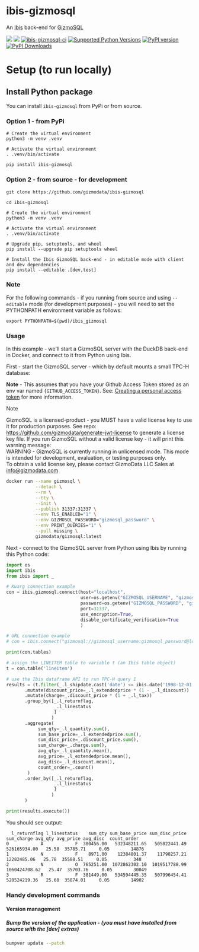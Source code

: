 # ibis-gizmosql
An [Ibis](https://ibis-project.org) back-end for [GizmoSQL](https://gizmodata.com/gizmosql)

[<img src="https://img.shields.io/badge/GitHub-gizmodata%2Fibis--gizmosql-blue.svg?logo=Github">](https://github.com/gizmodata/ibis-gizmosql)
[<img src="https://img.shields.io/badge/GitHub-gizmodata%2Fgizmosql--public-blue.svg?logo=Github">](https://github.com/gizmodata/gizmosql-public)
[![ibis-gizmosql-ci](https://github.com/gizmodata/ibis-gizmosql/actions/workflows/ci.yml/badge.svg)](https://github.com/gizmodata/ibis-gizmosql/actions/workflows/ci.yml)
[![Supported Python Versions](https://img.shields.io/pypi/pyversions/ibis-gizmosql)](https://pypi.org/project/ibis-gizmosql/)
[![PyPI version](https://badge.fury.io/py/ibis-gizmosql.svg)](https://badge.fury.io/py/ibis-gizmosql)
[![PyPI Downloads](https://img.shields.io/pypi/dm/ibis-gizmosql.svg)](https://pypi.org/project/ibis-gizmosql/)

# Setup (to run locally)

## Install Python package
You can install `ibis-gizmosql` from PyPi or from source.

### Option 1 - from PyPi
```shell
# Create the virtual environment
python3 -m venv .venv

# Activate the virtual environment
. .venv/bin/activate

pip install ibis-gizmosql
```

### Option 2 - from source - for development
```shell
git clone https://github.com/gizmodata/ibis-gizmosql

cd ibis-gizmosql

# Create the virtual environment
python3 -m venv .venv

# Activate the virtual environment
. .venv/bin/activate

# Upgrade pip, setuptools, and wheel
pip install --upgrade pip setuptools wheel

# Install the Ibis GizmoSQL back-end - in editable mode with client and dev dependencies
pip install --editable .[dev,test]
```

### Note
For the following commands - if you running from source and using `--editable` mode (for development purposes) - you will need to set the PYTHONPATH environment variable as follows:
```shell
export PYTHONPATH=$(pwd)/ibis_gizmosql
```

### Usage
In this example - we'll start a GizmoSQL server with the DuckDB back-end in Docker, and connect to it from Python using Ibis.

First - start the GizmoSQL server - which by default mounts a small TPC-H database:

**Note** - This assumes that you have your Github Access Token stored as an env var named `{GITHUB_ACCESS_TOKEN}`.  See: [Creating a personal access token](https://docs.github.com/en/github/authenticating-to-github/creating-a-personal-access-token) for more information.

> [!NOTE]   
> GizmoSQL is a licensed-product - you MUST have a valid license key to use it for production purposes.  See repo: https://github.com/gizmodata/generate-jwt-license to generate a license key file.
> If you run GizmoSQL without a valid license key - it will print this warning message:   
> WARNING - GizmoSQL is currently running in unlicensed mode. This mode is intended for development, evaluation, or testing purposes only.   
> To obtain a valid license key, please contact GizmoData LLC Sales at info@gizmodata.com

```bash
docker run --name gizmosql \
           --detach \
           --rm \
           --tty \
           --init \
           --publish 31337:31337 \
           --env TLS_ENABLED="1" \
           --env GIZMOSQL_PASSWORD="gizmosql_password" \
           --env PRINT_QUERIES="1" \
           --pull missing \
           gizmodata/gizmosql:latest
```

Next - connect to the GizmoSQL server from Python using Ibis by running this Python code:
```python
import os
import ibis
from ibis import _

# Kwarg connection example
con = ibis.gizmosql.connect(host="localhost",
                            user=os.getenv("GIZMOSQL_USERNAME", "gizmosql_username"),
                            password=os.getenv("GIZMOSQL_PASSWORD", "gizmosql_password"),
                            port=31337,
                            use_encryption=True,
                            disable_certificate_verification=True
                            )

# URL connection example
# con = ibis.connect("gizmosql://gizmosql_username:gizmosql_password@localhost:31337?disableCertificateVerification=True&useEncryption=True")

print(con.tables)

# assign the LINEITEM table to variable t (an Ibis table object)
t = con.table('lineitem')

# use the Ibis dataframe API to run TPC-H query 1
results = (t.filter(_.l_shipdate.cast('date') <= ibis.date('1998-12-01') + ibis.interval(days=90))
       .mutate(discount_price=_.l_extendedprice * (1 - _.l_discount))
       .mutate(charge=_.discount_price * (1 + _.l_tax))
       .group_by([_.l_returnflag,
                  _.l_linestatus
                  ]
                 )
       .aggregate(
            sum_qty=_.l_quantity.sum(),
            sum_base_price=_.l_extendedprice.sum(),
            sum_disc_price=_.discount_price.sum(),
            sum_charge=_.charge.sum(),
            avg_qty=_.l_quantity.mean(),
            avg_price=_.l_extendedprice.mean(),
            avg_disc=_.l_discount.mean(),
            count_order=_.count()
        )
       .order_by([_.l_returnflag,
                  _.l_linestatus
                  ]
                 )
       )

print(results.execute())
```

You should see output:
```text
  l_returnflag l_linestatus    sum_qty sum_base_price sum_disc_price     sum_charge avg_qty avg_price avg_disc  count_order
0            A            F  380456.00   532348211.65   505822441.49   526165934.00   25.58  35785.71     0.05        14876
1            N            F    8971.00    12384801.37    11798257.21    12282485.06   25.78  35588.51     0.05          348
2            N            O  765251.00  1072862302.10  1019517788.99  1060424708.62   25.47  35703.76     0.05        30049
3            R            F  381449.00   534594445.35   507996454.41   528524219.36   25.60  35874.01     0.05        14902
```

### Handy development commands

#### Version management

##### Bump the version of the application - (you must have installed from source with the [dev] extras)
```bash
bumpver update --patch
```
